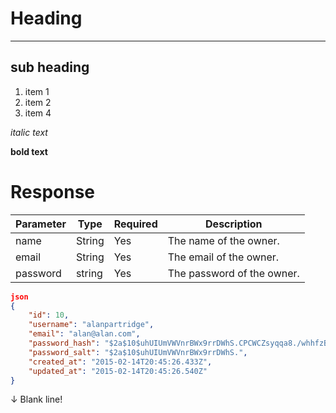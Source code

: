 # Heading
---
## sub heading

1. item 1
2. item 2
3. item 4

*italic text* 

**bold text**
# Response

|**Parameter**   |**Type**   | Required  |Description   |   
|---|---|---|---|
|  name | String  | Yes  |  The name of the owner. |  
| email  | String  | Yes  |  The email of the owner. |   
| password |string   |Yes   |	The password of the owner.   |   


```json
json
{
    "id": 10,
    "username": "alanpartridge",
    "email": "alan@alan.com",
    "password_hash": "$2a$10$uhUIUmVWVnrBWx9rrDWhS.CPCWCZsyqqa8./whhfzBZydX7yvahHS",
    "password_salt": "$2a$10$uhUIUmVWVnrBWx9rrDWhS.",
    "created_at": "2015-02-14T20:45:26.433Z",
    "updated_at": "2015-02-14T20:45:26.540Z"
}
```
↓ Blank line!